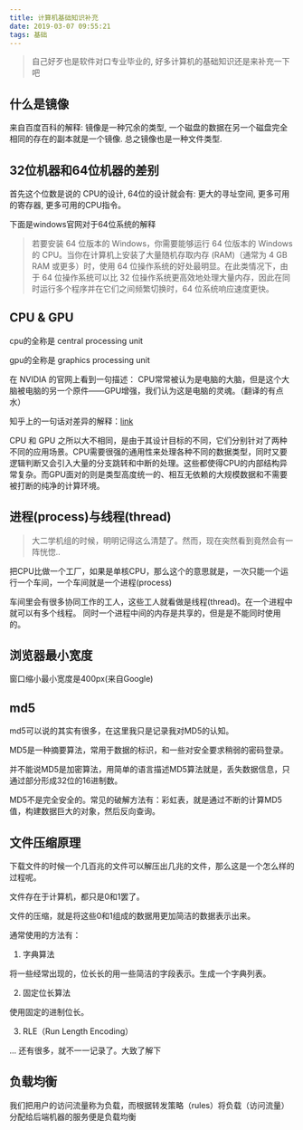 ```yaml
---
title: 计算机基础知识补充
date: 2019-03-07 09:55:21
tags: 基础
---
```


> 自己好歹也是软件对口专业毕业的, 好多计算机的基础知识还是来补充一下吧

## 什么是镜像

来自百度百科的解释: 镜像是一种冗余的类型, 一个磁盘的数据在另一个磁盘完全相同的存在的副本就是一个镜像.
总之镜像也是一种文件类型.

## 32位机器和64位机器的差别

首先这个位数是说的 CPU的设计, 64位的设计就会有: 更大的寻址空间,  更多可用的寄存器, 更多可用的CPU指令。

下面是windows官网对于64位系统的解释
> 若要安装 64 位版本的 Windows，你需要能够运行 64 位版本的 Windows 的 CPU。当你在计算机上安装了大量随机存取内存 (RAM)（通常为 4 GB RAM 或更多）时，使用 64 位操作系统的好处最明显。在此类情况下，由于 64 位操作系统可以比 32 位操作系统更高效地处理大量内存，因此在同时运行多个程序并在它们之间频繁切换时，64 位系统响应速度更快。

## CPU & GPU

cpu的全称是 central processing unit

gpu的全称是 graphics processing unit

在 NVIDIA 的官网上看到一句描述： CPU常常被认为是电脑的大脑，但是这个大脑被电脑的另一个原件——GPU增强，我们认为这是电脑的灵魂。（翻译的有点水）

知乎上的一句话对差异的解释：[link](https://www.zhihu.com/question/19903344/answer/96081382)

CPU 和 GPU 之所以大不相同，是由于其设计目标的不同，它们分别针对了两种不同的应用场景。CPU需要很强的通用性来处理各种不同的数据类型，同时又要逻辑判断又会引入大量的分支跳转和中断的处理。这些都使得CPU的内部结构异常复杂。而GPU面对的则是类型高度统一的、相互无依赖的大规模数据和不需要被打断的纯净的计算环境。

## 进程(process)与线程(thread)

> 大二学机组的时候，明明记得这么清楚了。然而，现在突然看到竟然会有一阵恍惚..

把CPU比做一个工厂，如果是单核CPU，那么这个的意思就是，一次只能一个运行一个车间，一个车间就是一个进程(process)

车间里会有很多协同工作的工人，这些工人就看做是线程(thread)。在一个进程中就可以有多个线程。
同时一个进程中间的内存是共享的，但是是不能同时使用的。

## 浏览器最小宽度

窗口缩小最小宽度是400px(来自Google)

## md5

md5可以说的其实有很多，在这里我只是记录我对MD5的认知。

MD5是一种摘要算法，常用于数据的标识，和一些对安全要求稍弱的密码登录。

并不能说MD5是加密算法，用简单的语言描述MD5算法就是，丢失数据信息，只通过部分形成32位的16进制数。

MD5不是完全安全的。常见的破解方法有：彩虹表，就是通过不断的计算MD5值，构建数据巨大的对象，然后反向查询。

## 文件压缩原理

下载文件的时候一个几百兆的文件可以解压出几兆的文件，那么这是一个怎么样的过程呢。

文件存在于计算机，都只是0和1罢了。

文件的压缩，就是将这些0和1组成的数据用更加简洁的数据表示出来。

通常使用的方法有：

1. 字典算法

将一些经常出现的，位长长的用一些简洁的字段表示。生成一个字典列表。

2. 固定位长算法

使用固定的进制位长。

3. RLE（Run Length Encoding）


... 还有很多，就不一一记录了。大致了解下

## 负载均衡

我们把用户的访问流量称为负载，而根据转发策略（rules）将负载（访问流量）分配给后端机器的服务便是负载均衡